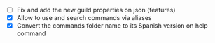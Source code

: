 - [ ] Fix and add the new guild properties on json (features)
- [x] Allow to use and search commands via aliases
- [x] Convert the commands folder name to its Spanish version on help command
